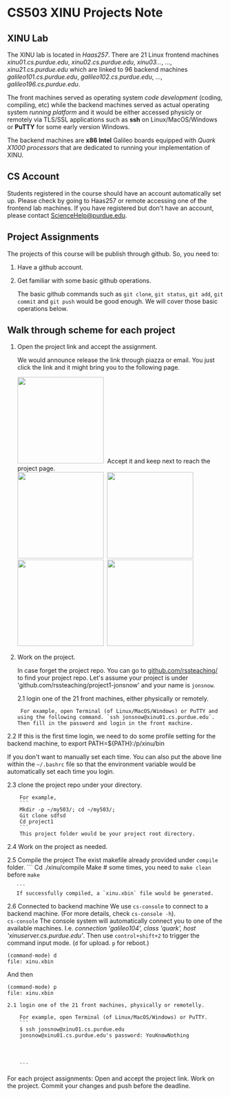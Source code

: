 # CS503 XINU Projects Note

## XINU Lab
The XINU lab is located in *Haas257*. There are 21 Linux frontend machines *xinu01.cs.purdue.edu*, *xinu02.cs.purdue.edu*, *xinu03...*, ..., *xinu21.cs.purdue.edu* which are linked to 96 backend machines *galileo101.cs.purdue.edu*, *galileo102.cs.purdue.edu*, ..., *galileo196.cs.purdue.edu*. 


The front machines served as operating system *code development* (coding, compiling, etc) while the backend machines served as actual operating system *running platform* and it would be either accessed physicly or remotely via TLS/SSL applications such as **ssh** on Linux/MacOS/Windows or **PuTTY** for some early version Windows.  

The backend machines are **x86 Intel** Galileo boards equipped with *Quark X1000 processors* that are dedicated to running your implementation of XINU. 



## CS Account
Students registered in the course should have an account automatically set up. Please check by going to Haas257 or remote accessing one of the frontend lab machines. If you have registered but don't have an account, please contact [ScienceHelp@purdue.edu](ScienceHelp@purdue.edu).


## Project Assignments
The projects of this course will be publish through github. So, you need to: 
1. Have a github account.
2. Get familiar with some basic github operations. 

    The basic github commands such as `git clone`, `git status`, `git add`, `git commit` and `git push` would be good enough. We will cover those basic operations below.



## Walk through scheme for each project

1. Open the project link and accept the assignment.

    We would announce release the link through piazza or email. You just click the link and it might bring you to the following page.
   
   <kbd> <img src="https://github.com/ProbShin/CS503ProjectsNote/blob/main/img/img01.png" width="200"/> </kbd>
    Accept it and keep next to reach the project page.    
   <kbd> <img src="https://github.com/ProbShin/CS503ProjectsNote/blob/main/img/img02.png" width="200"/> </kbd>
   <kbd> <img src="https://github.com/ProbShin/CS503ProjectsNote/blob/main/img/img03.png" width="200"/> </kbd>
   <kbd> <img src="https://github.com/ProbShin/CS503ProjectsNote/blob/main/img/img04.png" width="200"/> </kbd>
   <kbd> <img src="https://github.com/ProbShin/CS503ProjectsNote/blob/main/img/img05.png" width="200"/> </kbd>



2. Work on the project. 
    
    In case forget the project repo. You can go to [github.com/rssteaching/](https://github.com/rssteaching/) to find your project repo.
    Let's assume your project is under 'github.com/rssteaching/project1-jonsnow' and your name is `jonsnow`.
    
    
     2.1 login one of the 21 front machines, either physically or remotely.
    
        For example, open Terminal (of Linux/MacOS/Windows) or PuTTY and using the following command. `ssh jonsnow@xinu01.cs.purdue.edu`. Then fill in the password and login in the front machine.

2.2 If this is the first time login, we need to do some profile setting for the backend machine, to export PATH=${PATH}:/p/xinu/bin

If you don't want to manually set each time. You can also put the above line within the `~/.bashrc` file so that the environment variable would be automatically set each time you login. 


2.3 clone the project repo under your directory.

        For example,
        ```
        Mkdir -p ~/my503/; cd ~/my503/;
        Git clone sdfsd
        Cd project1   
        ```
        This project folder would be your project root directory.

2.4 Work on the project as needed. 
     

2.5 Compile the project
      The exist makefile already provided under `compile` folder.
       ```
        Cd ./xinu/compile
        Make
        # some times, you need to `make clean` before `make`
        
       ```
       If successfully compiled, a `xinu.xbin` file would be generated.

2.6 Connected to backend machine
        We use `cs-console` to connect to a backend machine. (For more details, check `cs-console -h`).  
        ```
        cs-console
        ```
        The console system will automatically connect you to one of the available machines. I.e. *connection 'galileo104', class 'quark', host 'xinuserver.cs.purdue.edu'*. Then use `control+shift+2` to trigger the command input mode.  (`d` for upload. `p` for reboot.)
```
(command-mode) d
file: xinu.xbin
```
And then 
```
(command-mode) p
file: xinu.xbin
```

    
    
    
    
    
    
    
    2.1 login one of the 21 front machines, physically or remotelly.
    
        For example, open Terminal (of Linux/MacOS/Windows) or PuTTY.
        ```
        $ ssh jonsnow@xinu01.cs.purdue.edu
        jonsnow@xinu01.cs.purdue.edu's password: YouKnowNothing
        
        

        
        ```

For each project assignments:
Open and accept the project link. 
Work on the project. 
Commit your changes and push before the deadline.




